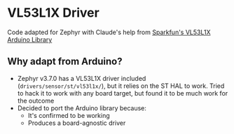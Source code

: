 # VL53L1X Driver

Code adapted for Zephyr with Claude's help from [Sparkfun's VL53L1X Arduino Library](https://github.com/sparkfun/SparkFun_VL53L1X_Arduino_Library)

## Why adapt from Arduino?

- Zephyr v3.7.0 has a VL53L1X driver included (`drivers/sensor/st/vl53l1x/`), but it relies on the ST HAL to work. Tried to hack it to work with any board target, but found it to be much work for the outcome
- Decided to port the Arduino library because:
  - It's confirmed to be working
  - Produces a board-agnostic driver
  